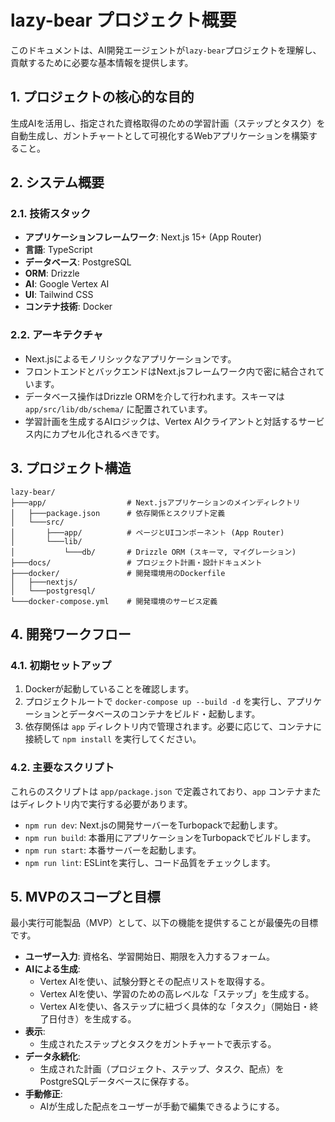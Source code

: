 # lazy-bear プロジェクト概要

このドキュメントは、AI開発エージェントが`lazy-bear`プロジェクトを理解し、貢献するために必要な基本情報を提供します。

## 1. プロジェクトの核心的な目的

生成AIを活用し、指定された資格取得のための学習計画（ステップとタスク）を自動生成し、ガントチャートとして可視化するWebアプリケーションを構築すること。

## 2. システム概要

### 2.1. 技術スタック
- **アプリケーションフレームワーク**: Next.js 15+ (App Router)
- **言語**: TypeScript
- **データベース**: PostgreSQL
- **ORM**: Drizzle
- **AI**: Google Vertex AI
- **UI**: Tailwind CSS
- **コンテナ技術**: Docker

### 2.2. アーキテクチャ
- Next.jsによるモノリシックなアプリケーションです。
- フロントエンドとバックエンドはNext.jsフレームワーク内で密に結合されています。
- データベース操作はDrizzle ORMを介して行われます。スキーマは `app/src/lib/db/schema/` に配置されています。
- 学習計画を生成するAIロジックは、Vertex AIクライアントと対話するサービス内にカプセル化されるべきです。

## 3. プロジェクト構造

```
lazy-bear/
├───app/                  # Next.jsアプリケーションのメインディレクトリ
│   ├───package.json      # 依存関係とスクリプト定義
│   └───src/
│       ├───app/          # ページとUIコンポーネント (App Router)
│       └───lib/
│           └───db/       # Drizzle ORM (スキーマ, マイグレーション)
├───docs/                 # プロジェクト計画・設計ドキュメント
├───docker/               # 開発環境用のDockerfile
│   ├───nextjs/
│   └───postgresql/
└───docker-compose.yml    # 開発環境のサービス定義
```

## 4. 開発ワークフロー

### 4.1. 初期セットアップ
1. Dockerが起動していることを確認します。
2. プロジェクトルートで `docker-compose up --build -d` を実行し、アプリケーションとデータベースのコンテナをビルド・起動します。
3. 依存関係は `app` ディレクトリ内で管理されます。必要に応じて、コンテナに接続して `npm install` を実行してください。

### 4.2. 主要なスクリプト
これらのスクリプトは `app/package.json` で定義されており、`app` コンテナまたはディレクトリ内で実行する必要があります。
- `npm run dev`: Next.jsの開発サーバーをTurbopackで起動します。
- `npm run build`: 本番用にアプリケーションをTurbopackでビルドします。
- `npm run start`: 本番サーバーを起動します。
- `npm run lint`: ESLintを実行し、コード品質をチェックします。

## 5. MVPのスコープと目標

最小実行可能製品（MVP）として、以下の機能を提供することが最優先の目標です。
- **ユーザー入力**: 資格名、学習開始日、期限を入力するフォーム。
- **AIによる生成**:
  - Vertex AIを使い、試験分野とその配点リストを取得する。
  - Vertex AIを使い、学習のための高レベルな「ステップ」を生成する。
  - Vertex AIを使い、各ステップに紐づく具体的な「タスク」（開始日・終了日付き）を生成する。
- **表示**:
  - 生成されたステップとタスクをガントチャートで表示する。
- **データ永続化**:
  - 生成された計画（プロジェクト、ステップ、タスク、配点）をPostgreSQLデータベースに保存する。
- **手動修正**:
  - AIが生成した配点をユーザーが手動で編集できるようにする。
